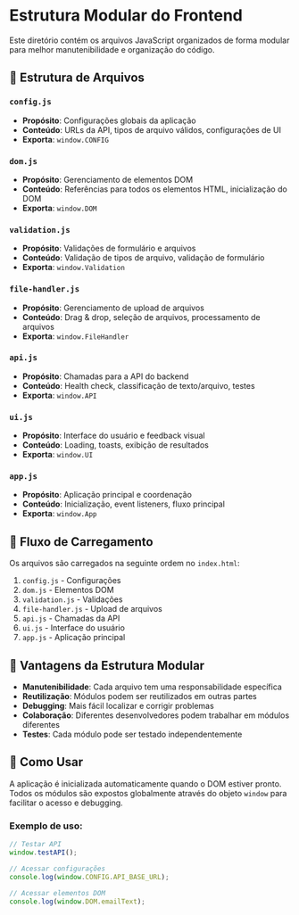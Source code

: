 # Estrutura Modular do Frontend

Este diretório contém os arquivos JavaScript organizados de forma modular para melhor manutenibilidade e organização do código.

## 📁 Estrutura de Arquivos

### `config.js`

- **Propósito**: Configurações globais da aplicação
- **Conteúdo**: URLs da API, tipos de arquivo válidos, configurações de UI
- **Exporta**: `window.CONFIG`

### `dom.js`

- **Propósito**: Gerenciamento de elementos DOM
- **Conteúdo**: Referências para todos os elementos HTML, inicialização do DOM
- **Exporta**: `window.DOM`

### `validation.js`

- **Propósito**: Validações de formulário e arquivos
- **Conteúdo**: Validação de tipos de arquivo, validação de formulário
- **Exporta**: `window.Validation`

### `file-handler.js`

- **Propósito**: Gerenciamento de upload de arquivos
- **Conteúdo**: Drag & drop, seleção de arquivos, processamento de arquivos
- **Exporta**: `window.FileHandler`

### `api.js`

- **Propósito**: Chamadas para a API do backend
- **Conteúdo**: Health check, classificação de texto/arquivo, testes
- **Exporta**: `window.API`

### `ui.js`

- **Propósito**: Interface do usuário e feedback visual
- **Conteúdo**: Loading, toasts, exibição de resultados
- **Exporta**: `window.UI`

### `app.js`

- **Propósito**: Aplicação principal e coordenação
- **Conteúdo**: Inicialização, event listeners, fluxo principal
- **Exporta**: `window.App`

## 🔄 Fluxo de Carregamento

Os arquivos são carregados na seguinte ordem no `index.html`:

1. `config.js` - Configurações
2. `dom.js` - Elementos DOM
3. `validation.js` - Validações
4. `file-handler.js` - Upload de arquivos
5. `api.js` - Chamadas da API
6. `ui.js` - Interface do usuário
7. `app.js` - Aplicação principal

## 🎯 Vantagens da Estrutura Modular

- **Manutenibilidade**: Cada arquivo tem uma responsabilidade específica
- **Reutilização**: Módulos podem ser reutilizados em outras partes
- **Debugging**: Mais fácil localizar e corrigir problemas
- **Colaboração**: Diferentes desenvolvedores podem trabalhar em módulos diferentes
- **Testes**: Cada módulo pode ser testado independentemente

## 🚀 Como Usar

A aplicação é inicializada automaticamente quando o DOM estiver pronto. Todos os módulos são expostos globalmente através do objeto `window` para facilitar o acesso e debugging.

### Exemplo de uso:

```javascript
// Testar API
window.testAPI();

// Acessar configurações
console.log(window.CONFIG.API_BASE_URL);

// Acessar elementos DOM
console.log(window.DOM.emailText);
```
